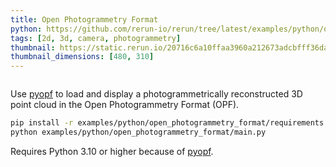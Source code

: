 ```yaml
---
title: Open Photogrammetry Format
python: https://github.com/rerun-io/rerun/tree/latest/examples/python/open_photogrammetry_format/main.py
tags: [2d, 3d, camera, photogrammetry]
thumbnail: https://static.rerun.io/20716c6a10ffaa3960a212673adcbfff36da682e_open_photogrammetry_format_480w.png
thumbnail_dimensions: [480, 310]
---
```


<picture>
  <source media="(max-width: 480px)" srcset="https://static.rerun.io/20716c6a10ffaa3960a212673adcbfff36da682e_open_photogrammetry_format_480w.png">
  <source media="(max-width: 768px)" srcset="https://static.rerun.io/ed4a35b86775020956963cd464a0b32278761345_open_photogrammetry_format_768w.png">
  <source media="(max-width: 1024px)" srcset="https://static.rerun.io/832c4fe63b6abe665c5723e5664d80bf19e9c6e1_open_photogrammetry_format_1024w.png">
  <source media="(max-width: 1200px)" srcset="https://static.rerun.io/3bb25c43fa2a4c367d036c27943812ebfe3e4d42_open_photogrammetry_format_1200w.png">
  <img src="https://static.rerun.io/603d5605f9670889bc8bce3365f16b831fce1eb1_open_photogrammetry_format_full.png" alt="">
</picture>


Use [pyopf](https://github.com/Pix4D/pyopf) to load and display a photogrammetrically reconstructed 3D point cloud in the Open Photogrammetry Format (OPF).


```bash
pip install -r examples/python/open_photogrammetry_format/requirements.txt
python examples/python/open_photogrammetry_format/main.py
```

Requires Python 3.10 or higher because of [pyopf](https://pypi.org/project/pyopf/).
